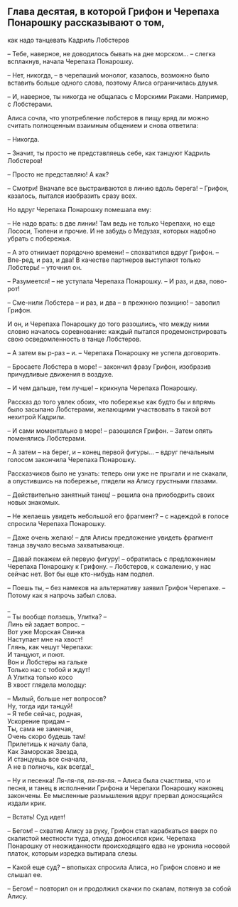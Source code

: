 ## Глава десятая, в которой Грифон и Черепаха Понарошку рассказывают о том,

как надо танцевать Кадриль Лобстеров

– Тебе, наверное, не доводилось бывать на дне морском... – слегка всплакнув, начала Черепаха Понарошку.

– Нет, никогда, – в черепаший монолог, казалось, возможно было вставить больше одного слова, поэтому Алиса ограничилась двумя.

– И, наверное, ты никогда не общалась с Морскими Раками. Например, с Лобстерами.

Алиса сочла, что употребление лобстеров в пищу вряд ли можно считать полноценным взаимным общением и снова ответила:

– Никогда.

– Значит, ты просто не представляешь себе, как танцуют Кадриль Лобстеров!

– Просто не представляю! А как?

– Смотри! Вначале все выстраиваются в линию вдоль берега! – Грифон, казалось, пытался изобразить сразу всех.

Но вдруг Черепаха Понарошку помешала ему:

– Не надо врать: в две линии! Там ведь не только Черепахи, но еще Лососи, Тюлени и прочие. И не забудь о Медузах, которых надобно убрать с побережья.

– А это отнимает порядочно времени! – спохватился вдруг Грифон. – Впе-ред, и раз, и два! В качестве партнеров выступают только Лобстеры! – уточнил он.

– Разумеется! – не уступала Черепаха Понарошку. – И раз, и два, пово-рот!

– Сме-нили Лобстера – и раз, и два – в прежнюю позицию! – завопил Грифон.

И он, и Черепаха Понарошку до того разошлись, что между ними словно началось соревнование: каждый пытался продемонстрировать свою осведомленность в танце Лобстеров.

– А затем вы р-раз – и. – Черепаха Понарошку не успела договорить.

– Бросаете Лобстера в море! – закончил фразу Грифон, изобразив причудливые движения в воздухе.

– И чем дальше, тем лучше! – крикнула Черепаха Понарошку.

Рассказ до того увлек обоих, что побережье как будто бы и впрямь было засыпано Лобстерами, желающими участвовать в такой вот нехитрой Кадрили.

– И сами моментально в море! – разошелся Грифон. – Затем опять поменялись Лобстерами.

– А затем – на берег, и – конец первой фигуры... – вдруг печальным голосом закончила Черепаха Понарошку.

Рассказчиков было не узнать: теперь они уже не прыгали и не скакали, а опустившись на побережье, глядели на Алису грустными глазами.

– Действительно занятный танец! – решила она приободрить своих новых знакомых.

– Не желаешь увидеть небольшой его фрагмент? – с надеждой в голосе спросила Черепаха Понарошку.

– Даже очень желаю! – для Алисы предложение увидеть фрагмент танца звучало весьма захватывающе.

– Давай покажем ей первую фигуру! – обратилась с предложением Черепаха Понарошку к Грифону. – Лобстеров, к сожалению, у нас сейчас нет. Вот бы еще кто-нибудь нам подпел.

– Поешь ты, – без намеков на альтернативу заявил Грифон Черепахе. – Потому как я напрочь забыл слова.

_  
– Ты вообще ползешь, Улитка? –  
Линь ей задает вопрос. –  
Вот уже Морская Свинка  
Наступает мне на хвост!  
Глянь, как чешут Черепахи:  
И танцуют, и поют.  
Вон и Лобстеры на гальке  
Только нас с тобой и ждут!  
А Улитка только косо  
В хвост глядела молодцу:

– Милый, больше нет вопросов?  
Ну, тогда иди танцуй!  
– Я тебе сейчас, родная,  
Ускорение придам –  
Ты, сама не замечая,  
Очень скоро будешь там!  
Прилетишь к началу бала,  
Как Заморская Звезда,  
И станцуешь все сначала,  
А не в полночь, как всегда!_

– Ну и песенка! Ля-ля-ля, ля-ля-ля. – Алиса была счастлива, что и песня, и танец в исполнении Грифона и Черепахи Понарошку наконец закончены. Ее мысленные размышления вдруг прервал доносящийся издали крик.

– Встать! Суд идет!

– Бегом! – схватив Алису за руку, Грифон стал карабкаться вверх по скалистой местности туда, откуда доносился крик. Черепаха Понарошку от неожиданности происходящего едва не уронила носовой платок, которым изредка вытирала слезы.

– Какой еще суд? – впопыхах спросила Алиса, но Грифон словно и не слышал ее.

– Бегом! – повторил он и продолжил скачки по скалам, потянув за собой Алису.